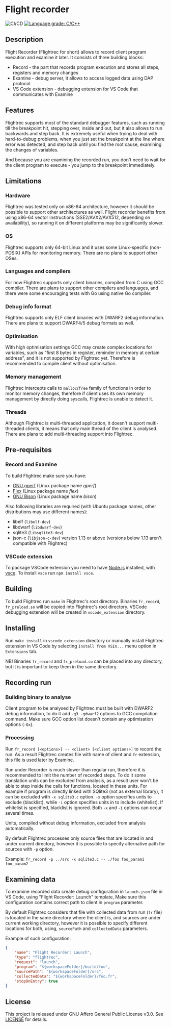 # Flight recorder

![CI/CD](https://github.com/qrdl/flightrec/workflows/CI/CD/badge.svg?branch=master)
[![Language grade: C/C++](https://img.shields.io/lgtm/grade/cpp/g/qrdl/flightrec.svg?logo=lgtm&logoWidth=18)](https://lgtm.com/projects/g/qrdl/flightrec/context:cpp)

## Description
Flight Recorder (Flightrec for short) allows to record client program execution and examine it later. It consists of three building blocks:
* Record - the part that records program execution and stores all steps, registers and memory changes
* Examine - debug server, it allows to access logged data using DAP protocol
* VS Code extension - debugging extension for VS Code that communicates with Examine

## Features
Flightrec supports most of the standard debugger features, such as running till the breakpoint hit, stepping over, inside and out, but it also allows to run backwards and step back. It is extremely useful when trying to deal with hard-to-debug problems, when you just set the breakpoint at the line where error was detected, and step back until you find the root cause, examining the changes of variables.

And because you are examining the recorded run, you don't need to wait for the client program to execute - you jump to the breakpoint immediately.

## Limitations

### Hardware
Flightrec was tested only on x86-64 architecture, however it should be possible to support other architectures as well. Flight recorder benefits from using x86-64 vector instructions (SSE2/AVX2/AVX512, depending on availability), so running it on different platforms may be significantly slower.

### OS
Flightrec supports only 64-bit Linux and it uses some Linux-specific (non-POSIX) APIs for monitoring memory. There are no plans to support other OSes.

### Languages and compilers
For now Flightrec supports only client binaries, compiled from C using GCC compiler. There are plans to support other compilers and languages, and there were some encouraging tests with Go using native Go compiler.

### Debug info format
Flightrec supports only ELF client binaries with DWARF2 debug information. There are plans to support DWARF4/5 debug formats as well.

### Optimisation
With high optimisation settings GCC may create complex locations for variables, such as "first 8 bytes in register, reminder in memory at certain address", and it is not supported by Flightrec yet.
Therefore is recommended to compile client without optimisation.

### Memory management
Flightrec intercepts calls to `malloc`/`free` family of functions in order to monitor memory changes, therefore if client uses its own memory management by directly doing syscalls, Flightrec is unable to detect it.

### Threads
Although Flightrec is multi-threaded application, it doesn't support multi-threaded clients, it means that only main thread of the client is analysed. There are plans to add multi-threading support into Flightrec.

## Pre-requisites

### Record and Examine
To build Flightrec make sure you have:
* [GNU gperf](https://www.gnu.org/software/gperf/) (Linux package name _gperf_)
* [Flex](https://github.com/westes/flex) (Linux package name _flex_)
* [GNU Bison](https://www.gnu.org/software/bison/) (Linux package name _bison_)

Also following libraries are required (with Ubuntu package names, other distributions may use different names):
* libelf (`libelf-dev`)
* libdwarf (`libdwarf-dev`)
* sqlite3 (`libsqlite3-dev`)
* json-c (`libjson-c-dev`) version 1.13 or above (versions below 1.13 aren't compatible with Flightrec)

### VSCode extension
To package VSCode extension you need to have [Node.js](https://nodejs.org/) installed, with [vsce](https://github.com/microsoft/vscode-vsce).
To install `vsce` run `npm install vsce`.

## Building
To build Flightrec run `make` in Flightrec's root directory. Binaries `fr_record`, `fr_preload.so` will be copied into Flightrec's root directory. VSCode debugging extension will be created in `vscode_extension` directory.

## Installing
Run `make install` in `vscode_extension` directory or manually install Flightrec extension in VS Code by selecting `Install from VSIX...` menu option in `Extensions` tab.

NB! Binaries `fr_record` and `fr_preload.so` can be placed into any directory, but it is important to keep them in the same directory.

## Recording run

### Building binary to analyse
Client program to be analysed by Flightrec must be built with DWARF2 debug information, to do it add `-g3 -gdwarf2` options to GCC compilation command. Make sure GCC option list doesn't contain any optimisation options (`-Ox`).

### Processing
Run `fr_record [<options>] -- <client> [<client options>]` to record the run. As a result Flightrec creates file with name of client and `fr` extension, this file is used later by Examine.

Run under Recorder is much slower than regular run, therefore it is recommended to limit the number of recorded steps. To do it some translation units can be excluded from analysis, as a result user won't be able to step inside the calls for functions, located in these units. For example if program is directly linked with SQlite3 (not as external library), it can be excluded with `-x sqlite3.c` option. `-x` option specifies units to exclude (blacklist), while `-i` option specifies units in to include (whitelist). If whitelist is specified, blacklist is ignored. Both `-x` and `-i` options can occur several times.

Units, compiled without debug information, excluded from analysis automatically.

By default Flightrec processes only source files that are located in and under current directory, however it is possible to specify alternative path for sources with `-p` option.

Example:
`fr_record -p ../src -x sqlite3.c -- ./foo foo_param1 foo_param2`

## Examining data
To examine recorded data create debug configuration in `launch.json` file in VS Code, using "Flight Recorder: Launch" template, Make sure this configuration contains correct path to client in `program` parameter.

By default Flightrec considers that file with collected data from run (`fr` file) is located in the same directory where the client is, and sources are under current working directory, however it is possible to specify different locations for both, using, `sourcePath` and `collectedData` parameters.

Example of such configuration:
```json
{
    "name": "Flight Recorder: Launch",
    "type": "flightrec",
    "request": "launch",
    "program": "${workspaceFolder}/build/foo",
    "sourcePath": "${workspaceFolder}/src",
    "collectedData": "${workspaceFolder}/foo.fr",
    "stopOnEntry": true
}
```

## License
This project is released under GNU Affero General Public License v3.0. See [LICENSE](LICENSE) for details.
